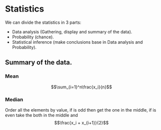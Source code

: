 <script type="text/javascript" async
  src="https://cdn.mathjax.org/mathjax/latest/MathJax.js?config=TeX-MML-AM_CHTML">
</script>

# Statistics
We can divide the statistics in 3 parts:
- Data analysis (Gathering, display and summary of the data).
- Probability (chance).
- Statistical inference (make conclusions base in Data analysis and Probability).

## Summary of the data.

### Mean
$$\sum_{i=1}^n\frac{x_i}{n}$$

### Median
Order all the elements by value, if is odd then get the one in the middle, if is even take the both in the middle and $$\frac{x_i + x_{i+1}}{2}$$
